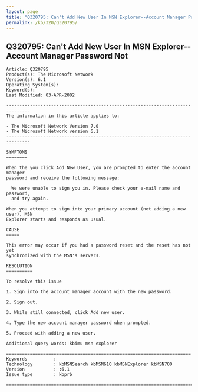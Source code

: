 ```yaml
---
layout: page
title: "Q320795: Can't Add New User In MSN Explorer--Account Manager Password Not"
permalink: /kb/320/Q320795/
---
```


## Q320795: Can't Add New User In MSN Explorer--Account Manager Password Not

	Article: Q320795
	Product(s): The Microsoft Network
	Version(s): 6.1
	Operating System(s): 
	Keyword(s): 
	Last Modified: 03-APR-2002
	
	-------------------------------------------------------------------------------
	The information in this article applies to:
	
	- The Microsoft Network Version 7.0 
	- The Microsoft Network version 6.1 
	-------------------------------------------------------------------------------
	
	SYMPTOMS
	========
	
	When the you click Add New User, you are prompted to enter the account manager
	password and receive the following message:
	
	  We were unable to sign you in. Please check your e-mail name and password,
	  and try again.
	
	When you attempt to sign into your primary account (not adding a new user), MSN
	Explorer starts and responds as usual.
	
	CAUSE
	=====
	
	This error may occur if you had a password reset and the reset has not yet
	synchronized with the MSN's servers.
	
	RESOLUTION
	==========
	
	To resolve this issue
	
	1. Sign into the account manager account with the new password.
	
	2. Sign out.
	
	3. While still connected, click Add new user.
	
	4. Type the new account manager password when prompted.
	
	5. Proceed with adding a new user.
	
	Additional query words: kbimu msn explorer
	
	======================================================================
	Keywords          :  
	Technology        : kbMSNSearch kbMSN610 kbMSNExplorer kbMSN700
	Version           : :6.1
	Issue type        : kbprb
	
	=============================================================================
	
